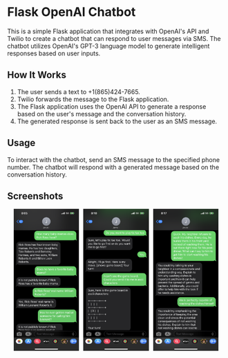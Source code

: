 # Flask OpenAI Chatbot

This is a simple Flask application that integrates with OpenAI's API and Twilio to create a chatbot that can respond to user messages via SMS. The chatbot utilizes OpenAI's GPT-3 language model to generate intelligent responses based on user inputs.

## How It Works

1. The user sends a text to +1(865)424-7665.
2. Twilio forwards the message to the Flask application.
3. The Flask application uses the OpenAI API to generate a response based on the user's message and the conversation history.
4. The generated response is sent back to the user as an SMS message.

## Usage

To interact with the chatbot, send an SMS message to the specified phone number. The chatbot will respond with a generated message based on the conversation history.

## Screenshots

<div style="display:flex; justify-content:center">
  <img src="screenshots/screenshot1.PNG" alt="Screenshot 1" style="margin-right: 10px; width: 30%;">
  <img src="screenshots/screenshot2.PNG" alt="Screenshot 2" style="margin-right: 10px; width: 30%;">
  <img src="screenshots/screenshot3.PNG" alt="Screenshot 3" style="width: 30%;">
</div>
